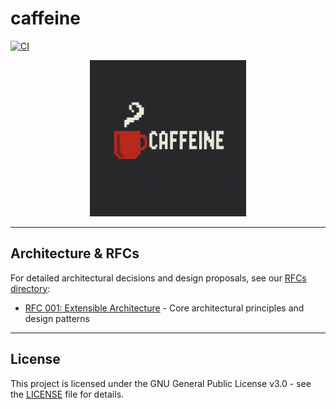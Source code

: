 # caffeine

[![CI](https://github.com/Brickell-Research/caffeine/actions/workflows/ci.yml/badge.svg)](https://github.com/Brickell-Research/caffeine/actions/workflows/ci.yml)

<div align="center">
<img src="images/caffeine_icon.png" alt="Caffeine Icon" width="250" height="250">
</div>

***

## Architecture & RFCs

For detailed architectural decisions and design proposals, see our [RFCs directory](rfcs/):

- [RFC 001: Extensible Architecture](rfcs/001_Extensible_Architecture.md) - Core architectural principles and design patterns
***

## License

This project is licensed under the GNU General Public License v3.0 - see the [LICENSE](LICENSE) file for details.


